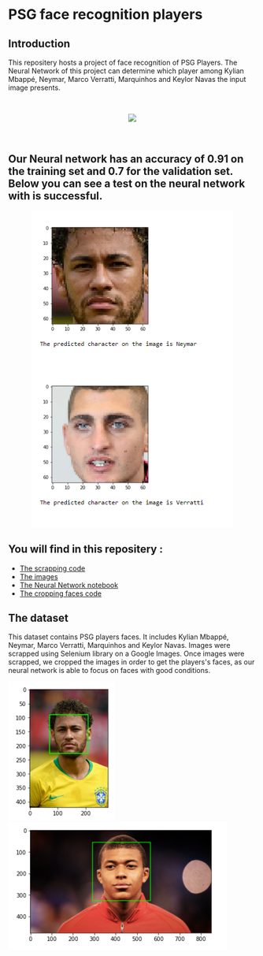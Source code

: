 # PSG face recognition players

## Introduction 

This repositery hosts a project of face recognition of PSG Players. The Neural Network of this project can determine which player among Kylian Mbappé, Neymar, Marco Verratti, Marquinhos and Keylor Navas the input image presents. 

<br> 
<p align="center">
  <img src="https://www.plspronos.fr/wp-content/uploads/2020/08/logo-psg.png" />
</p>

<br>

## **Our Neural network has an accuracy of 0.91 on the training set and 0.7 for the validation set.** Below you can see a test on the neural network with is successful. 
<p align="center">
  <img src="https://github.com/thomastrg/PSG_face_recognition_players_AI/blob/main/readme/output.PNG" />
  
  
</p>


## You will find in this repositery : 
* [The scrapping code](https://github.com/thomastrg/PSG_face_recognition_players_AI/tree/main/Scrapping)
* [The images](https://github.com/thomastrg/PSG_face_recognition_players_AI/tree/main/faces)
* [The Neural Network notebook](https://github.com/thomastrg/PSG_face_recognition_players_AI/blob/main/psg_face_recognition.ipynb)
* [The cropping faces code](https://github.com/thomastrg/PSG_face_recognition_players_AI/blob/main/Cropping%20images-Process%20images.ipynb)





## The dataset 
This dataset contains PSG players faces. It includes Kylian Mbappé, Neymar, Marco Verratti, Marquinhos and Keylor Navas. Images were scrapped using Selenium library on a Google Images. Once images were scrapped, we cropped the images in order to get the players's faces, as our neural network is able to focus on faces with good conditions.


<p float="center">
  <img src="https://github.com/thomastrg/PSG_face_recognition_players_AI/blob/main/readme/neymar.PNG" />
  <img src="https://github.com/thomastrg/PSG_face_recognition_players_AI/blob/main/readme/mbappe.PNG" />
  
  
</p>

<br> <br>


<br>
 
